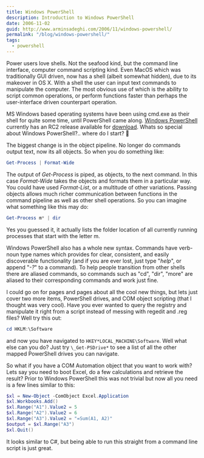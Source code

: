 ```yaml
---
title: Windows PowerShell
description: Introduction to Windows PowerShell
date: 2006-11-02
guid: http://www.arminsadeghi.com/2006/11/windows-powershell/
permalink: "/blog/windows-powershell/"
tags:
  - powershell
---
```


Power users love shells. Not the seafood kind, but the command line interface, computer command scripting kind. Even MacOS which was traditionally GUI driven, now has a shell (albeit somewhat hidden), due to its makeover in OS X. With a shell the user can input text commands to manipulate the computer. The most obvious use of which is the ability to script common operations, or perform functions faster than perhaps the user-interface driven counterpart operation.

MS Windows based operating systems have been using cmd.exe as their shell for quite some time, until PowerShell came along. [Windows PowerShell](http://www.microsoft.com/windowsserver2003/technologies/management/powershell/default.mspx) currently has an RC2 release available for [download](http://www.microsoft.com/technet/scriptcenter/topics/msh/download.mspx). Whats so special about Windows PowerShell?.. where do I start? 🙂

The biggest change is in the object pipeline. No longer do commands output text, now its all objects. So when you do something like:

```powershell
Get-Process | Format-Wide
```

The output of _Get-Process_ is piped, as objects, to the next command. In this case _Format-Wide_ takes the objects and formats them in a particular way. You could have used _Format-List_, or a multitude of other variations. Passing objects allows much richer communication between functions in the command pipeline as well as other shell operations. So you can imagine what something like this may do:

```powershell
Get-Process m* | dir
```

Yes you guessed it, it actually lists the folder location of all currently running processes that start with the letter m.

Windows PowerShell also has a whole new syntax. Commands have verb-noun type names which provides for clear, consistent, and easily discoverable functionality (and if you are ever lost, just type "_help_", or append "_-?_" to a command). To help people transition from other shells there are aliased commands, so commands such as "cd", "dir", "more" are aliased to their corresponding commands and work just fine.

I could go on for pages and pages about all the cool new things, but lets just cover two more items, PowerShell drives, and COM object scripting (that I thought was very cool). Have you ever wanted to query the registry and manipulate it right from a script instead of messing with regedit and .reg files? Well try this out:

```powershell
cd HKLM:\Software
```

and now you have navigated to `HKEY*LOCAL_MACHINE\Software`. Well what else can you do? Just try `\_Get-PSDrive*` to see a list of all the other mapped PowerShell drives you can navigate.

So what if you have a COM Automation object that you want to work with? Lets say you need to boot Excel, do a few calculations and retrieve the result? Prior to Windows PowerShell this was not trivial but now all you need is a few lines similar to this:

```powershell
$xl = New-Object -ComObject Excel.Application
$xl.Workbooks.Add()
$xl.Range("A1").Value2 = 5
$xl.Range("A2").Value2 = 6
$xl.Range("A3").Value2 = "=Sum(A1, A2)"
$output = $xl.Range("A3")
$xl.Quit()
```

It looks similar to C#, but being able to run this straight from a command line script is just great.
